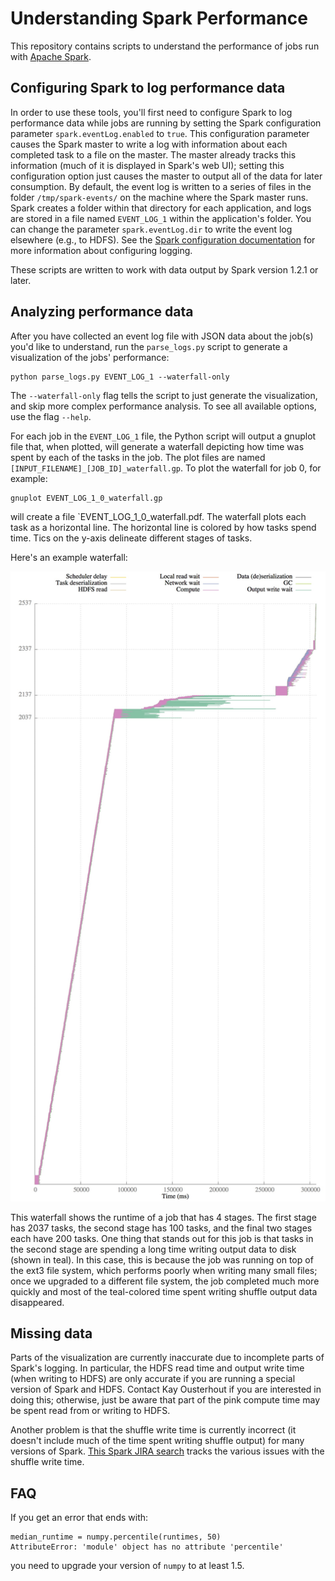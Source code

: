 # Understanding Spark Performance

This repository contains scripts to understand the performance of jobs run with [Apache Spark](https://spark.apache.org/).

## Configuring Spark to log performance data

In order to use these tools, you'll first need to configure Spark to log performance data while jobs are running
by setting the Spark configuration parameter `spark.eventLog.enabled` to `true`.  This configuration parameter
causes the Spark master to write a log with information about each completed task to a file on the master. The master
already tracks this information (much of it is displayed in Spark's web UI); setting this configuration option
just causes the master to output all of the data for later consumption.  By default, the event log is written to
a series of files in the folder `/tmp/spark-events/` on the machine where the Spark master runs.
Spark creates a folder within that directory for each application, and logs are stored in a file
named `EVENT_LOG_1` within the application's folder. You can change the parameter
`spark.eventLog.dir` to write the event log elsewhere (e.g., to HDFS).  See the
[Spark configuration documentation](http://spark.apache.org/docs/1.2.1/configuration.html) for more
information about configuring logging.

These scripts are written to work with data output by Spark version 1.2.1 or later.

## Analyzing performance data

After you have collected an event log file with JSON data about the job(s) you'd like to understand, run
the `parse_logs.py` script to generate a visualization of the jobs' performance:

    python parse_logs.py EVENT_LOG_1 --waterfall-only

The `--waterfall-only` flag tells the script to just generate the visualization, and skip more
complex performance analysis. To see all available options, use the flag `--help`.

For each job in the `EVENT_LOG_1` file, the Python script will output a gnuplot file that, when
plotted, will generate a waterfall depicting how time was spent by each of the tasks in the job.
The plot files are named `[INPUT_FILENAME]_[JOB_ID]_waterfall.gp`. To plot the waterfall for job 0, for
example:

    gnuplot EVENT_LOG_1_0_waterfall.gp

will create a file `EVENT_LOG_1_0_waterfall.pdf.  The waterfall plots each task as a horizontal
line.  The horizontal line is colored by how tasks spend time. Tics on the y-axis delineate
different stages of tasks.

Here's an example waterfall:

![Waterfall example](sample_waterfall.jpg)

This waterfall shows the runtime of a job that has 4 stages. The first stage has 2037 tasks, the second
stage has 100 tasks, and the final two stages each have 200 tasks. One thing that stands out for
this job is that tasks in the second stage are spending a long time writing output data to disk
(shown in teal). In this case, this is because the job was running on top of the ext3 file system,
which performs poorly when writing many small files; once we upgraded to a different file system,
the job completed much more quickly and most of the teal-colored time spent writing shuffle output
data disappeared.

## Missing data

Parts of the visualization are currently inaccurate due to incomplete parts of Spark's logging.
In particular, the HDFS read time and output write time (when writing to HDFS) are only accurate
if you are running a special version of Spark and HDFS. Contact Kay Ousterhout if you are interested
in doing this; otherwise, just be aware that part of the pink compute time may be spent read from
or writing to HDFS.

Another problem is that the shuffle write time is currently incorrect (it doesn't include much of
the time spent writing shuffle output) for many versions of Spark. [This Spark JIRA search](https://issues.apache.org/jira/browse/SPARK-3570?jql=project%20%3D%20SPARK%20AND%20text%20~%20%22shuffle%20write%20time%22%20AND%20reporter%20in%20(kayousterhout))
tracks the various issues with the shuffle write time.

## FAQ

If you get an error that ends with:

    median_runtime = numpy.percentile(runtimes, 50)
    AttributeError: 'module' object has no attribute 'percentile'

you need to upgrade your version of `numpy` to at least 1.5.
